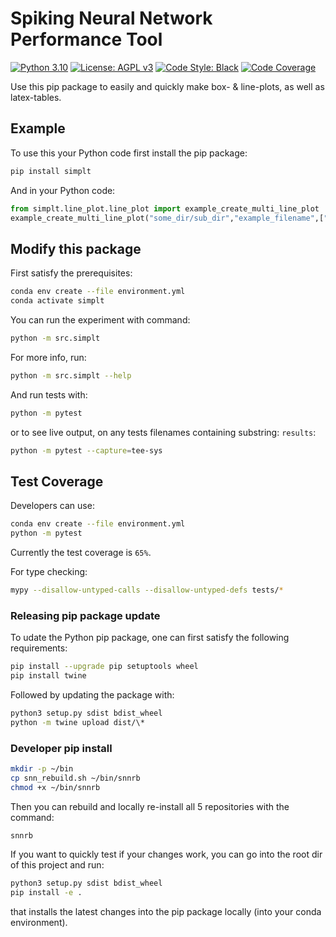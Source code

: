 # Spiking Neural Network Performance Tool

[![Python 3.10](https://img.shields.io/badge/python-3.10-blue.svg)](https://www.python.org/downloads/release/python-3106/)
[![License: AGPL v3](https://img.shields.io/badge/License-AGPL_v3-blue.svg)](https://www.gnu.org/licenses/agpl-3.0)
[![Code Style: Black](https://img.shields.io/badge/code%20style-black-000000.svg)](https://github.com/ambv/black)
[![Code Coverage](https://codecov.io/gh/a-t-0/snn/branch/main/graph/badge.svg)](https://codecov.io/gh/a-t-0/snnalgorithms)

Use this pip package to easily and quickly make box- & line-plots, as well
as latex-tables.

## Example
To use this your Python code first install the pip package:
```sh
pip install simplt
```
And in your Python code:
```py
from simplt.line_plot.line_plot import example_create_multi_line_plot
example_create_multi_line_plot("some_dir/sub_dir","example_filename",["png"])
```

## Modify this package
First satisfy the prerequisites:

```sh
conda env create --file environment.yml
conda activate simplt
```

You can run the experiment with command:
```bash
python -m src.simplt
```
For more info, run:

```bash
python -m src.simplt --help
```

And run tests with:

```bash
python -m pytest
```

or to see live output, on any tests filenames containing substring: `results`:

```bash
python -m pytest --capture=tee-sys
```

## Test Coverage

Developers can use:

```bash
conda env create --file environment.yml
python -m pytest
```

Currently the test coverage is `65%`. 

For type checking:

```bash
mypy --disallow-untyped-calls --disallow-untyped-defs tests/*
```

### Releasing pip package update

To udate the Python pip package, one can first satisfy the following requirements:

```bash
pip install --upgrade pip setuptools wheel
pip install twine
```

Followed by updating the package with:

```bash
python3 setup.py sdist bdist_wheel
python -m twine upload dist/\*
```

### Developer pip install

```bash
mkdir -p ~/bin
cp snn_rebuild.sh ~/bin/snnrb
chmod +x ~/bin/snnrb
```

Then you can rebuild and locally re-install all 5 repositories with the command:

```bash
snnrb
```

If you want to quickly test if your changes work, you can go into the root dir
of this project and run:

```bash
python3 setup.py sdist bdist_wheel
pip install -e .
```

that installs the latest changes into the pip package locally (into your conda
environment).

<!-- Un-wrapped URL's (Badges and Hyperlinks) -->
